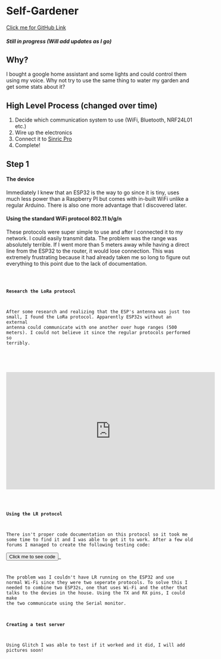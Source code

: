 <script>
	import Code from "$lib/Code.svelte";
	const codeString = `#include <WiFi.h>;
#include <HTTPClient.h>;
#include <ArduinoJson.h>;
#include <esp_wifi.h>;

const char* ssid  = "WiFi Name";
const char* password = "Password";

#define LED 2

IPAddress server(); // put server ip in the parenthesis 

void setup() {
  Serial.begin(9600);
  WiFi.setTxPower(WIFI_POWER_19_5dBm);
  WiFi.mode(WIFI_AP_STA);
  esp_wifi_set_protocol(WIFI_IF_STA, WIFI_PROTOCOL_11N);   //Change the N to B or G to try those protocols
  WiFi.begin(ssid, password);
  Serial.print("Connecting to WiFi");
  pinMode(LED, OUTPUT);
  while (WiFi.status() != WL_CONNECTED) {
    Serial.print(".");
    delay(5000);
  }
  Serial.println("\\nConnected to Wifi");
  Serial.println(WiFi.localIP());
}


void loop() {
  if ((WiFi.status() == WL_CONNECTED)) {
    Serial.println("Accessing Server");

    HTTPClient client;

    client.begin(" route to server ");
    int httpCode = client.GET();
    Serial.println(httpCode);
    String payload = client.getString();
    payload.trim();
    Serial.println(payload);
    if (payload == "\\"On\\"") { 
      digitalWrite(LED, HIGH);
      Serial.println("Tried to turn on");
    } else {
      digitalWrite(LED, LOW);
      Serial.println("Tried to turn off");
    }

  } else {
    Serial.println("Connection lost");
  }   
  delay(5000);
}`;
</script>


# Self-Gardener

[Click me for GitHub Link](https://github.com/kakhil2004/esp32-testing)

##### Still in progress (Will add updates as I go)

## Why?
I bought a google home assistant and some lights and could control them using my voice. Why not try to use the same thing to water my garden and get some stats about it?

## High Level Process (changed over time)
1. Decide which communication system to use (WiFi, Bluetooth, NRF24L01 etc.)
2. Wire up the electronics 
3. Connect it to [Sinric Pro](https://sinric.pro/)
4. Complete!

## Step 1
#### The device
Immediately I knew that an ESP32 is the way to go since it is tiny, uses much less power than a Raspberry PI but comes with in-built WiFi unlike a regular Arduino. There is also one more advantage that I discovered later. 



#### Using the standard WiFi protocol 802.11 b/g/n
These protocols were super simple to use and after I connected it to my network. I could easily transmit data. The problem was the range was absolutely terrible. If I went more than 5 meters away while having a direct line from the ESP32 to the router, it would lose connection. This was extremely frustrating because it had already taken me so long to figure out everything to this point due to the lack of documentation.

<Code sum="Look here for the code for WiFi protocols 802.11 b/g/n" data={codeString} />

#### Research the LoRa protocol

After some research and realizing that the ESP's antenna was just too small, I found the LoRa protocol. Apparently ESP32s without an external antenna could communicate with one another over huge ranges (500 meters). I could not believe it since the regular protocols performed so terribly. 

#### 
<div class="video-container">
<iframe width="560" height="315" src="https://www.youtube.com/embed/oz0a7Ur7nko?si=TRT9Fx0RM0AYx2Ty" title="YouTube video player" frameborder="0" allow="accelerometer; autoplay; clipboard-write; encrypted-media; gyroscope; picture-in-picture; web-share" referrerpolicy="strict-origin-when-cross-origin" allowfullscreen></iframe>

</div>

#### Using the LR protocol

There isn't proper code documentation on this protocol so it took me some time to find it and I was able to get it to work. After a few old forums I managed to create the following testing code:
<a href="https://github.com/kakhil2004/esp32-testing" target="_blank">
<button>Click me to see code</button>
</a>


The problem was I couldn't have LR running on the ESP32 and use normal Wi-Fi since they were two seperate protocols. To solve this I needed to combine two ESP32s, one that uses Wi-Fi and the other that talks to the devies in the house. Using the TX and RX pins, I could make the two communicate using the Serial monitor. 


#### Creating a test server
Using Glitch I was able to test if it worked and it did, I will add pictures soon!

